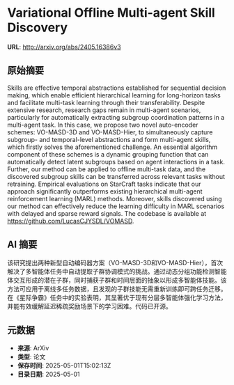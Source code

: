 # Variational Offline Multi-agent Skill Discovery

**URL**: http://arxiv.org/abs/2405.16386v3

## 原始摘要

Skills are effective temporal abstractions established for sequential
decision making, which enable efficient hierarchical learning for long-horizon
tasks and facilitate multi-task learning through their transferability. Despite
extensive research, research gaps remain in multi-agent scenarios, particularly
for automatically extracting subgroup coordination patterns in a multi-agent
task. In this case, we propose two novel auto-encoder schemes: VO-MASD-3D and
VO-MASD-Hier, to simultaneously capture subgroup- and temporal-level
abstractions and form multi-agent skills, which firstly solves the
aforementioned challenge. An essential algorithm component of these schemes is
a dynamic grouping function that can automatically detect latent subgroups
based on agent interactions in a task. Further, our method can be applied to
offline multi-task data, and the discovered subgroup skills can be transferred
across relevant tasks without retraining. Empirical evaluations on StarCraft
tasks indicate that our approach significantly outperforms existing
hierarchical multi-agent reinforcement learning (MARL) methods. Moreover,
skills discovered using our method can effectively reduce the learning
difficulty in MARL scenarios with delayed and sparse reward signals. The
codebase is available at https://github.com/LucasCJYSDL/VOMASD.


## AI 摘要

该研究提出两种新型自动编码器方案（VO-MASD-3D和VO-MASD-Hier），首次解决了多智能体任务中自动提取子群协调模式的挑战。通过动态分组功能检测智能体交互形成的潜在子群，同时捕获子群和时间层面的抽象以形成多智能体技能。该方法可应用于离线多任务数据，且发现的子群技能无需重新训练即可跨任务迁移。在《星际争霸》任务中的实验表明，其显著优于现有分层多智能体强化学习方法，并能有效缓解延迟稀疏奖励场景下的学习困难。代码已开源。

## 元数据

- **来源**: ArXiv
- **类型**: 论文
- **保存时间**: 2025-05-01T15:02:13Z
- **目录日期**: 2025-05-01
